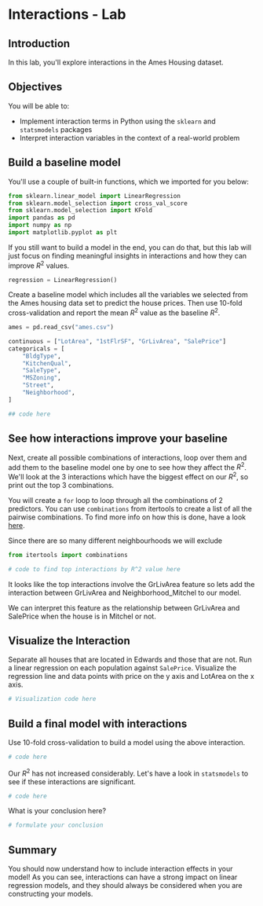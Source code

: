 # Interactions - Lab

## Introduction

In this lab, you'll explore interactions in the Ames Housing dataset.

## Objectives

You will be able to:
- Implement interaction terms in Python using the `sklearn` and `statsmodels` packages 
- Interpret interaction variables in the context of a real-world problem 

## Build a baseline model 

You'll use a couple of built-in functions, which we imported for you below: 


```python
from sklearn.linear_model import LinearRegression
from sklearn.model_selection import cross_val_score
from sklearn.model_selection import KFold
import pandas as pd
import numpy as np
import matplotlib.pyplot as plt
```

If you still want to build a model in the end, you can do that, but this lab will just focus on finding meaningful insights in interactions and how they can improve $R^2$ values.


```python
regression = LinearRegression()
```

Create a baseline model which includes all the variables we selected from the Ames housing data set to predict the house prices. Then use 10-fold cross-validation and report the mean $R^2$ value as the baseline $R^2$.


```python
ames = pd.read_csv("ames.csv")

continuous = ["LotArea", "1stFlrSF", "GrLivArea", "SalePrice"]
categoricals = [
    "BldgType",
    "KitchenQual",
    "SaleType",
    "MSZoning",
    "Street",
    "Neighborhood",
]

## code here
```

## See how interactions improve your baseline

Next, create all possible combinations of interactions, loop over them and add them to the baseline model one by one to see how they affect the $R^2$. We'll look at the 3 interactions which have the biggest effect on our $R^2$, so print out the top 3 combinations.

You will create a `for` loop to loop through all the combinations of 2 predictors. You can use `combinations` from itertools to create a list of all the pairwise combinations. To find more info on how this is done, have a look [here](https://docs.python.org/2/library/itertools.html).

Since there are so many different neighbourhoods we will exclude


```python
from itertools import combinations
```


```python
# code to find top interactions by R^2 value here
```

It looks like the top interactions involve the GrLivArea feature so lets add the interaction between GrLivArea and Neighborhood_Mitchel to our model.

We can interpret this feature as the relationship between GrLivArea and SalePrice when the house is in Mitchel or not.

## Visualize the Interaction

Separate all houses that are located in Edwards and those that are not. Run a linear regression on each population against `SalePrice`. Visualize the regression line and data points with price on the y axis and LotArea on the x axis.


```python
# Visualization code here
```

## Build a final model with interactions

Use 10-fold cross-validation to build a model using the above interaction. 


```python
# code here
```

Our $R^2$ has not increased considerably. Let's have a look in `statsmodels` to see if these interactions are significant.


```python
# code here
```

What is your conclusion here?


```python
# formulate your conclusion
```

## Summary

You should now understand how to include interaction effects in your model! As you can see, interactions can have a strong impact on linear regression models, and they should always be considered when you are constructing your models.
